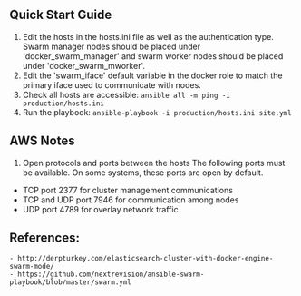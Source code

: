 ## Quick Start Guide
1. Edit the hosts in the hosts.ini file as well as the authentication type. Swarm manager nodes should be placed under 'docker_swarm_manager' and swarm worker nodes should be placed under 'docker_swarm_mworker'.
2. Edit the 'swarm_iface' default variable in the docker role to match the primary iface used to communicate with nodes.
3. Check all hosts are accessible: ```ansible all -m ping -i production/hosts.ini```
4. Run the playbook: ```ansible-playbook -i production/hosts.ini site.yml```

## AWS Notes
1. Open protocols and ports between the hosts
The following ports must be available. On some systems, these ports are open by default.

- TCP port 2377 for cluster management communications
- TCP and UDP port 7946 for communication among nodes
- UDP port 4789 for overlay network traffic

## References: 
	- http://derpturkey.com/elasticsearch-cluster-with-docker-engine-swarm-mode/
	- https://github.com/nextrevision/ansible-swarm-playbook/blob/master/swarm.yml